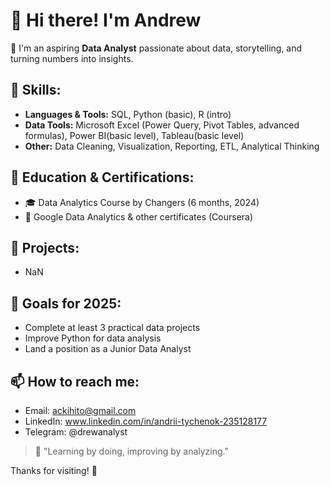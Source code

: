 # 👋 Hi there! I'm Andrew

🎯 I'm an aspiring **Data Analyst** passionate about data, storytelling, and turning numbers into insights.

## 🧰 Skills:
- **Languages & Tools:** SQL, Python (basic), R (intro)
- **Data Tools:** Microsoft Excel (Power Query, Pivot Tables, advanced formulas), Power BI(basic level), Tableau(basic level)
- **Other:** Data Cleaning, Visualization, Reporting, ETL, Analytical Thinking

## 📘 Education & Certifications:
- 🎓 Data Analytics Course by Changers (6 months, 2024)
- 📜 Google Data Analytics & other certificates (Coursera)

## 📂 Projects:
- NaN

## 🎯 Goals for 2025:
- Complete at least 3 practical data projects
- Improve Python for data analysis
- Land a position as a Junior Data Analyst

## 📫 How to reach me:
- Email: ackihito@gmail.com 
- LinkedIn: www.linkedin.com/in/andrii-tychenok-235128177
- Telegram: @drewanalyst

> 🚀 "Learning by doing, improving by analyzing."

Thanks for visiting! 👀
